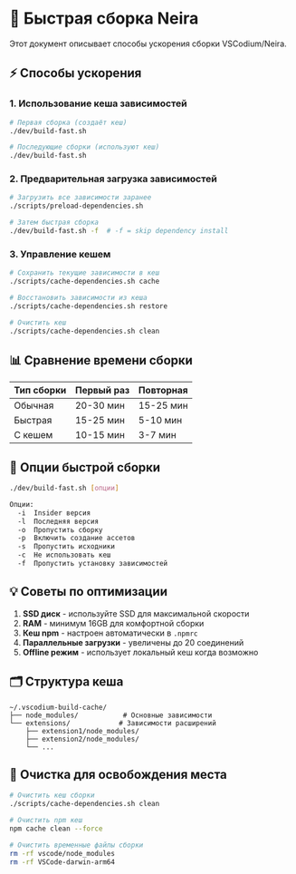 # 🚀 Быстрая сборка Neira

Этот документ описывает способы ускорения сборки VSCodium/Neira.

## ⚡ Способы ускорения

### 1. Использование кеша зависимостей

```bash
# Первая сборка (создаёт кеш)
./dev/build-fast.sh

# Последующие сборки (используют кеш)
./dev/build-fast.sh
```

### 2. Предварительная загрузка зависимостей

```bash
# Загрузить все зависимости заранее
./scripts/preload-dependencies.sh

# Затем быстрая сборка
./dev/build-fast.sh -f  # -f = skip dependency install
```

### 3. Управление кешем

```bash
# Сохранить текущие зависимости в кеш
./scripts/cache-dependencies.sh cache

# Восстановить зависимости из кеша
./scripts/cache-dependencies.sh restore

# Очистить кеш
./scripts/cache-dependencies.sh clean
```

## 📊 Сравнение времени сборки

| Тип сборки | Первый раз | Повторная |
|------------|------------|-----------|
| Обычная    | 20-30 мин  | 15-25 мин |
| Быстрая    | 15-25 мин  | 5-10 мин  |
| С кешем    | 10-15 мин  | 3-7 мин   |

## 🔧 Опции быстрой сборки

```bash
./dev/build-fast.sh [опции]

Опции:
  -i  Insider версия
  -l  Последняя версия
  -o  Пропустить сборку
  -p  Включить создание ассетов
  -s  Пропустить исходники
  -c  Не использовать кеш
  -f  Пропустить установку зависимостей
```

## 💡 Советы по оптимизации

1. **SSD диск** - используйте SSD для максимальной скорости
2. **RAM** - минимум 16GB для комфортной сборки
3. **Кеш npm** - настроен автоматически в `.npmrc`
4. **Параллельные загрузки** - увеличены до 20 соединений
5. **Offline режим** - использует локальный кеш когда возможно

## 🗂️ Структура кеша

```
~/.vscodium-build-cache/
├── node_modules/           # Основные зависимости
└── extensions/            # Зависимости расширений
    ├── extension1/node_modules/
    ├── extension2/node_modules/
    └── ...
```

## 🧹 Очистка для освобождения места

```bash
# Очистить кеш сборки
./scripts/cache-dependencies.sh clean

# Очистить npm кеш
npm cache clean --force

# Очистить временные файлы сборки
rm -rf vscode/node_modules
rm -rf VSCode-darwin-arm64
```
